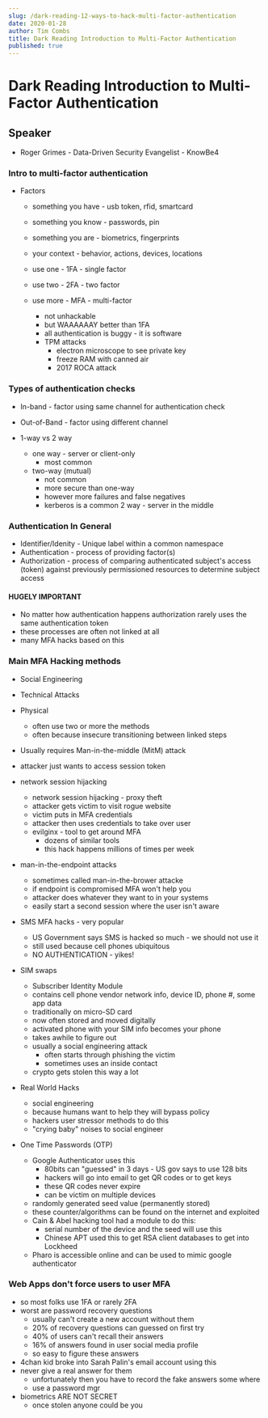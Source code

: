 ```yaml
---
slug: /dark-reading-12-ways-to-hack-multi-factor-authentication
date: 2020-01-28
author: Tim Combs
title: Dark Reading Introduction to Multi-Factor Authentication
published: true
---
```


# Dark Reading Introduction to Multi-Factor Authentication

## Speaker

- Roger Grimes - Data-Driven Security Evangelist - KnowBe4

### Intro to multi-factor authentication

- Factors

  - something you have - usb token, rfid, smartcard
  - something you know - passwords, pin
  - something you are - biometrics, fingerprints
  - your context - behavior, actions, devices, locations

  - use one - 1FA - single factor
  - use two - 2FA - two factor
  - use more - MFA - multi-factor
    - not unhackable
    - but WAAAAAAY better than 1FA
    - all authentication is buggy - it is software
    - TPM attacks
      - electron microscope to see private key
      - freeze RAM with canned air
      - 2017 ROCA attack

### Types of authentication checks

- In-band - factor using same channel for authentication check
- Out-of-Band - factor using different channel

- 1-way vs 2 way
  - one way - server or client-only
    - most common
  - two-way (mutual)
    - not common
    - more secure than one-way
    - however more failures and false negatives
    - kerberos is a common 2 way - server in the middle

### Authentication In General

- Identifier/Idenity - Unique label within a common namespace
- Authentication - process of providing factor(s)
- Authorization - process of comparing authenticated subject's access (token) against previously permissioned resources to determine subject access

#### HUGELY IMPORTANT

- No matter how authentication happens authorization rarely uses the same authentication token
- these processes are often not linked at all
- many MFA hacks based on this

### Main MFA Hacking methods

- Social Engineering
- Technical Attacks
- Physical
  - often use two or more the methods
  - often because insecure transitioning between linked steps
- Usually requires Man-in-the-middle (MitM) attack
- attacker just wants to access session token
- network session hijacking
  - network session hijacking - proxy theft
  - attacker gets victim to visit rogue website
  - victim puts in MFA credentials
  - attacker then uses credentials to take over user
  - evilginx - tool to get around MFA
    - dozens of similar tools
    - this hack happens millions of times per week
- man-in-the-endpoint attacks

  - sometimes called man-in-the-brower attacke
  - if endpoint is compromised MFA won't help you
  - attacker does whatever they want to in your systems
  - easily start a second session where the user isn't aware

- SMS MFA hacks - very popular
  - US Government says SMS is hacked so much - we should not use it
  - still used because cell phones ubiquitous
  - NO AUTHENTICATION - yikes!
- SIM swaps

  - Subscriber Identity Module
  - contains cell phone vendor network info, device ID, phone #, some app data
  - traditionally on micro-SD card
  - now often stored and moved digitally
  - activated phone with your SIM info becomes your phone
  - takes awhile to figure out
  - usually a social engineering attack
    - often starts through phishing the victim
    - sometimes uses an inside contact
  - crypto gets stolen this way a lot

- Real World Hacks

  - social engineering
  - because humans want to help they will bypass policy
  - hackers user stressor methods to do this
  - "crying baby" noises to social engineer

- One Time Passwords (OTP)
  - Google Authenticator uses this
    - 80bits can "guessed" in 3 days - US gov says to use 128 bits
    - hackers will go into email to get QR codes or to get keys
    - these QR codes never expire
    - can be victim on multiple devices
  - randomly generated seed value (permanently stored)
  - these counter/algorithms can be found on the internet and exploited
  - Cain & Abel hacking tool had a module to do this:
    - serial number of the device and the seed will use this
    - Chinese APT used this to get RSA client databases to get into Lockheed
  - Pharo is accessible online and can be used to mimic google authenticator

### Web Apps don't force users to user MFA

- so most folks use 1FA or rarely 2FA
- worst are password recovery questions
  - usually can't create a new account without them
  - 20% of recovery questions can guessed on first try
  - 40% of users can't recall their answers
  - 16% of answers found in user social media profile
  - so easy to figure these answers
- 4chan kid broke into Sarah Palin's email account using this
- never give a real answer for them
  - unfortunately then you have to record the fake answers some where
  - use a password mgr
- biometrics ARE NOT SECRET
  - once stolen anyone could be you
